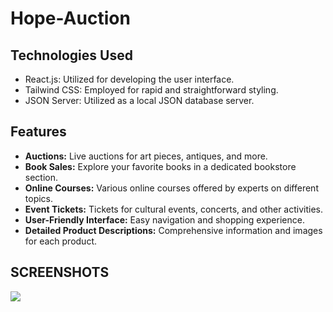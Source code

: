 # Hope-Auction

## Technologies Used

- React.js: Utilized for developing the user interface.
- Tailwind CSS: Employed for rapid and straightforward styling.
- JSON Server: Utilized as a local JSON database server.

## Features

- **Auctions:** Live auctions for art pieces, antiques, and more.
- **Book Sales:** Explore your favorite books in a dedicated bookstore section.
- **Online Courses:** Various online courses offered by experts on different topics.
- **Event Tickets:** Tickets for cultural events, concerts, and other activities.
- **User-Friendly Interface:** Easy navigation and shopping experience.
- **Detailed Product Descriptions:** Comprehensive information and images for each product.

## SCREENSHOTS

![](HopeAuction-_2_.gif)
